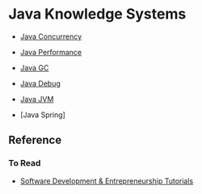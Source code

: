 # Java Knowledge Systems

* [Java Concurrency](java-concurrency/README.md)
* [Java Performance](java-performance/README.md)
* [Java GC](java-GC/README.md)

* [Java Debug]()

* [Java JVM](java-jvm/README.md)

* [Java Spring]

## Reference

### To Read
* [Software Development & Entrepreneurship Tutorials](http://tutorials.jenkov.com/)
